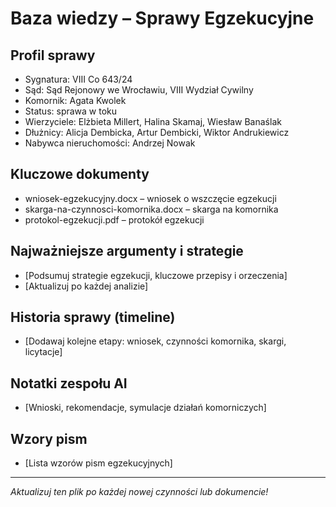 # Baza wiedzy – Sprawy Egzekucyjne

## Profil sprawy
- Sygnatura: VIII Co 643/24
- Sąd: Sąd Rejonowy we Wrocławiu, VIII Wydział Cywilny
- Komornik: Agata Kwolek
- Status: sprawa w toku
- Wierzyciele: Elżbieta Millert, Halina Skamaj, Wiesław Banaślak
- Dłużnicy: Alicja Dembicka, Artur Dembicki, Wiktor Andrukiewicz
- Nabywca nieruchomości: Andrzej Nowak

## Kluczowe dokumenty
- wniosek-egzekucyjny.docx – wniosek o wszczęcie egzekucji
- skarga-na-czynnosci-komornika.docx – skarga na komornika
- protokol-egzekucji.pdf – protokół egzekucji

## Najważniejsze argumenty i strategie
- [Podsumuj strategie egzekucji, kluczowe przepisy i orzeczenia]
- [Aktualizuj po każdej analizie]

## Historia sprawy (timeline)
- [Dodawaj kolejne etapy: wniosek, czynności komornika, skargi, licytacje]

## Notatki zespołu AI
- [Wnioski, rekomendacje, symulacje działań komorniczych]

## Wzory pism
- [Lista wzorów pism egzekucyjnych]

---

*Aktualizuj ten plik po każdej nowej czynności lub dokumencie!*
